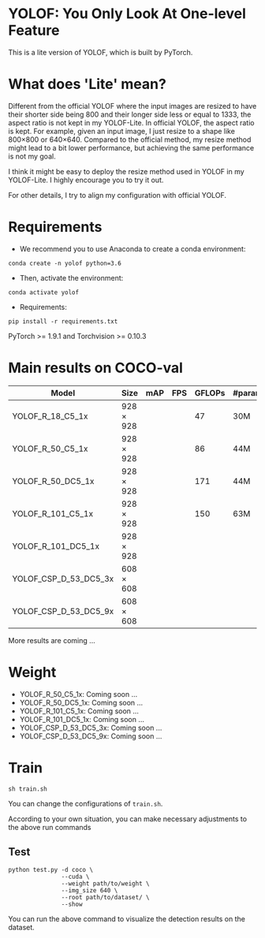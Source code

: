 # YOLOF: You Only Look At One-level Feature

This is a lite version of YOLOF, which is built by PyTorch.

# What does 'Lite' mean?
Different from the official YOLOF where the input images are resized to have their shorter side being 800 and their longer side less or equal to 1333, 
the aspect ratio is not kept in my YOLOF-Lite. In official YOLOF, the aspect ratio is kept. For example, given an input image, I just resize to a shape like 800×800 or 640×640.
Compared to the official method, my resize method might lead to a bit lower performance, but achieving the same performance is not my goal. 

I think it might be easy to deploy the resize method used in YOLOF in my YOLOF-Lite. I highly encourage you to try it out.

For other details, I try to align my configuration with official YOLOF.

# Requirements
- We recommend you to use Anaconda to create a conda environment:
```Shell
conda create -n yolof python=3.6
```

- Then, activate the environment:
```Shell
conda activate yolof
```

- Requirements:
```Shell
pip install -r requirements.txt 
```
PyTorch >= 1.9.1 and Torchvision >= 0.10.3

# Main results on COCO-val

| Model                                     |  Size       |   mAP   |  FPS  |  GFLOPs |  #params |
|-------------------------------------------|-------------|---------|-------|---------|----------|
| YOLOF_R_18_C5_1x                          |  928 × 928  |         |       |  47     |  30M     |
| YOLOF_R_50_C5_1x                          |  928 × 928  |         |       |  86     |  44M     |
| YOLOF_R_50_DC5_1x                         |  928 × 928  |         |       |  171    |  44M     |
| YOLOF_R_101_C5_1x                         |  928 × 928  |         |       |  150    |  63M     |
| YOLOF_R_101_DC5_1x                        |  928 × 928  |         |       |         |          |
| YOLOF_CSP_D_53_DC5_3x                     |  608 × 608  |         |       |         |          |
| YOLOF_CSP_D_53_DC5_9x                     |  608 × 608  |         |       |         |          |

More results are coming ...

# Weight
- YOLOF_R_50_C5_1x: Coming soon ...
- YOLOF_R_50_DC5_1x: Coming soon ...
- YOLOF_R_101_C5_1x: Coming soon ...
- YOLOF_R_101_DC5_1x: Coming soon ...
- YOLOF_CSP_D_53_DC5_3x: Coming soon ...
- YOLOF_CSP_D_53_DC5_9x: Coming soon ...


# Train
```Shell
sh train.sh
```

You can change the configurations of `train.sh`.

According to your own situation, you can make necessary adjustments to the above run commands

## Test
```Shell
python test.py -d coco \
               --cuda \
               --weight path/to/weight \
               --img_size 640 \
               --root path/to/dataset/ \
               --show
```

You can run the above command to visualize the detection results on the dataset.
